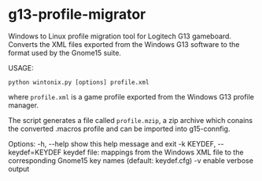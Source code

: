 g13-profile-migrator
===========

Windows to Linux profile migration tool for Logitech G13 gameboard.  Converts
the XML files exported from the Windows G13 software to the format used by the
Gnome15 suite.


USAGE:

    python wintonix.py [options] profile.xml

where `profile.xml` is a game profile exported from the Windows G13 profile
manager.

The script generates a file called `profile.mzip`, a zip archive which
conains the converted .macros profile and can be imported into
g15-connfig.


Options:
  -h, --help            show this help message and exit
  -k KEYDEF, --keydef=KEYDEF
                        keydef file: mappings from the Windows XML file to the
                        corresponding Gnome15 key names (default: keydef.cfg)
  -v                    enable verbose output


